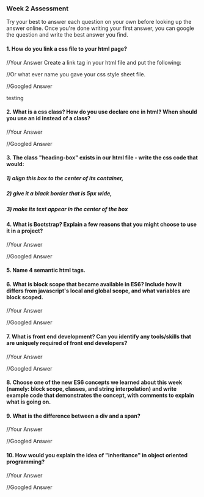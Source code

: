 ### Week 2 Assessment

Try your best to answer each question on your own before looking up the answer online. Once you're done writing your first answer, you can google the question and write the best answer you find.

#### 1. How do you link a css file to your html page?

 //Your Answer
 Create a link tag in your html file and put the following:
 <link rel="stylesheet"  type="text/css" href="styles.css" /> //Or what ever name you gave your css style sheet file.

 //Googled Answer

testing

<!-- To use the <link> tag to specify an external style sheet, follow these steps:

1) Define the style sheet.
External style sheets are very similar to the ones you already know. Just put all the styles in a separate text document without the <style> and </style> tags.

2) Create a link element in the HTML page’s head area to define the link between the HTML and CSS pages.
Example:
 <link rel = "stylesheet"
   type = "text/css"
   href = "myStyle.css" />
3) Set the link’s relationship by setting the rel = “stylesheet” attribute.
Honestly, stylesheet is almost the only relationship you’ll ever use, so this should become automatic.

4) Specify the type of style by setting type = “text/css“.

5)Determine the location of the style sheet with the href attribute. -->


 #### 2. What is a css class? How do you use declare one in html? When should you use an id instead of a class?

 //Your Answer

 //Googled Answer


#### 3. The class "heading-box" exists in our html file - write the css code that would:

##### 1) align this box to the center of its container,
##### 2) give it a black border that is 5px wide,
##### 3) make its text appear in the center of the box


#### 4. What is Bootstrap? Explain a few reasons that you might choose to use it in a project?

 //Your Answer


 //Googled Answer


#### 5. Name 4 semantic html tags.

#### 6. What is block scope that became available in ES6? Include how it differs from javascript's local and global scope, and what variables are block scoped.

 //Your Answer


 //Googled Answer

 #### 7. What is front end development? Can you identify any tools/skills that are uniquely required of front end developers?

 //Your Answer


 //Googled Answer


 #### 8. Choose one of the new ES6 concepts we learned about this week (namely: block scope, classes, and string interpolation) and write example code that demonstrates the concept, with comments to explain what is going on.


 #### 9. What is the difference between a div and a span?


 //Your Answer


 //Googled Answer


#### 10. How would you explain the idea of "inheritance" in object oriented programming?


 //Your Answer

 //Googled Answer
